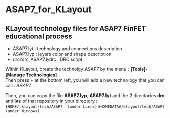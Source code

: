# ASAP7_for_KLayout

## KLayout technology files for ASAP7 FinFET educational process

 * ASAP7.lyt   : technology and connections description  
 * ASAP7.lyp   : layers color and shape description  
 * drc/drc_ASAP7.lydrc : DRC script  

Within KLayout, create the technolgy ASAP7 by the menu : **[Tools]-[Manage Technologies]**  
Then press + at the bottom left, you will add a new technology that you can call : _ASAP7_

Then, you can copy the file **ASAP7.lyp**, **ASAP7.lyt** and the 2 directories **drc** and **lvs** of that repository in your directory :  
`$HOME/.klayout/tech/ASAP7  (under Linux)`
`#HOMEDATA#/klayout/tech/ASAP7  (under Windows)`

